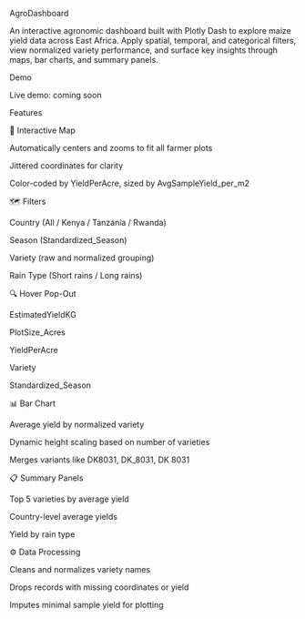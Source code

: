 AgroDashboard

An interactive agronomic dashboard built with Plotly Dash to explore maize yield data across East Africa. Apply spatial, temporal, and categorical filters, view normalized variety performance, and surface key insights through maps, bar charts, and summary panels.



Demo

Live demo: coming soon 



Features

📍 Interactive Map



Automatically centers and zooms to fit all farmer plots



Jittered coordinates for clarity



Color-coded by YieldPerAcre, sized by AvgSampleYield\_per\_m2



🗺️ Filters



Country (All / Kenya / Tanzania / Rwanda)



Season (Standardized\_Season)



Variety (raw and normalized grouping)



Rain Type (Short rains / Long rains)



🔍 Hover Pop-Out



EstimatedYieldKG



PlotSize\_Acres



YieldPerAcre



Variety



Standardized\_Season



📊 Bar Chart



Average yield by normalized variety



Dynamic height scaling based on number of varieties



Merges variants like DK8031, DK\_8031, DK 8031



📋 Summary Panels



Top 5 varieties by average yield



Country-level average yields



Yield by rain type



⚙️ Data Processing



Cleans and normalizes variety names



Drops records with missing coordinates or yield



Imputes minimal sample yield for plotting


